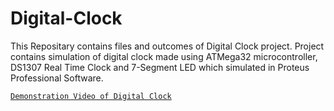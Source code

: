 # Digital-Clock
This Repositary contains files and outcomes of Digital Clock project. Project contains simulation of digital clock made using ATMega32 microcontroller, DS1307 Real Time Clock and 7-Segment LED which simulated in Proteus Professional Software.

[`Demonstration Video of Digital Clock`](https://drive.google.com/file/d/1_Iiyylq8l8Il-wgcahtFrd-yjhc1wAwW/view?usp=sharing)
